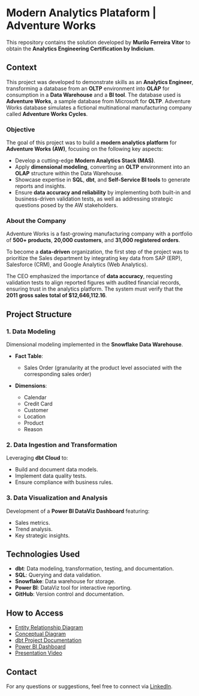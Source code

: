 # Modern Analytics Plataform | Adventure Works
This repository contains the solution developed by **Murilo Ferreira Vitor** to obtain the **Analytics Engineering Certification by Indicium**.

## Context
This project was developed to demonstrate skills as an **Analytics Engineer**, transforming a database from an **OLTP** environment into **OLAP** for consumption in a **Data Warehouse** and a **BI tool**. The database used is **Adventure Works**, a sample database from Microsoft for **OLTP**. Adventure Works database simulates a fictional multinational manufacturing company called **Adventure Works Cycles**.

### Objective
The goal of this project was to build a **modern analytics platform** for **Adventure Works (AW)**, focusing on the following key aspects:

- Develop a cutting-edge **Modern Analytics Stack (MAS)**.
- Apply **dimensional modeling**, converting an **OLTP** environment into an **OLAP** structure within the Data Warehouse.
- Showcase expertise in **SQL**, **dbt**, and **Self-Service BI tools** to generate reports and insights.
- Ensure **data accuracy and reliability** by implementing both built-in and business-driven validation tests, as well as addressing strategic questions posed by the AW stakeholders.

### About the Company
Adventure Works is a fast-growing manufacturing company with a portfolio of **500+ products**, **20,000 customers**, and **31,000 registered orders**.

To become a **data-driven** organization, the first step of the project was to prioritize the Sales department by integrating key data from SAP (ERP), Salesforce (CRM), and Google Analytics (Web Analytics).

The CEO emphasized the importance of **data accuracy**, requesting validation tests to align reported figures with audited financial records, ensuring trust in the analytics platform. The system must verify that the **2011 gross sales total of $12,646,112.16**.

## **Project Structure**  

### **1. Data Modeling**  
Dimensional modeling implemented in the **Snowflake Data Warehouse**.  

- **Fact Table**:  
  - Sales Order (granularity at the product level associated with the corresponding sales order)  

- **Dimensions**:  
  - Calendar  
  - Credit Card  
  - Customer  
  - Location  
  - Product  
  - Reason  

### **2. Data Ingestion and Transformation**  
Leveraging **dbt Cloud** to:  
  - Build and document data models.  
  - Implement data quality tests.  
  - Ensure compliance with business rules.  

### **3. Data Visualization and Analysis**  
Development of a **Power BI DataViz Dashboard** featuring:  
  - Sales metrics.  
  - Trend analysis.  
  - Key strategic insights.  

## **Technologies Used**  
- **dbt**: Data modeling, transformation, testing, and documentation.  
- **SQL**: Querying and data validation.  
- **Snowflake**: Data warehouse for storage.  
- **Power BI**: DataViz tool for interactive reporting.  
- **GitHub**: Version control and documentation.  

## **How to Access**  
- [Entity Relationship Diagram](https://github.com/muriloferreiravitor/adventure_works/blob/main/AdventureWorksERD.jpeg)
- [Conceptual Diagram](https://github.com/muriloferreiravitor/adventure_works/blob/main/Conceptual%20Diagram.pdf)
- [dbt Project Documentation](https://muriloferreiravitor.github.io/adventure_works/)  
- [Power BI Dashboard](https://github.com/muriloferreiravitor/adventure_works/blob/main/dashboard__aec__adventure_works.pbix)
- [Presentation Video](#) <!-- Insert link -->  

## **Contact**  
For any questions or suggestions, feel free to connect via [LinkedIn](https://linkedin.com/in/muriloferreiravitor).

